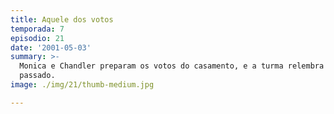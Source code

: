 ```yaml
---
title: Aquele dos votos
temporada: 7
episodio: 21
date: '2001-05-03'
summary: >-
  Monica e Chandler preparam os votos do casamento, e a turma relembra o
  passado.
image: ./img/21/thumb-medium.jpg

---
```

